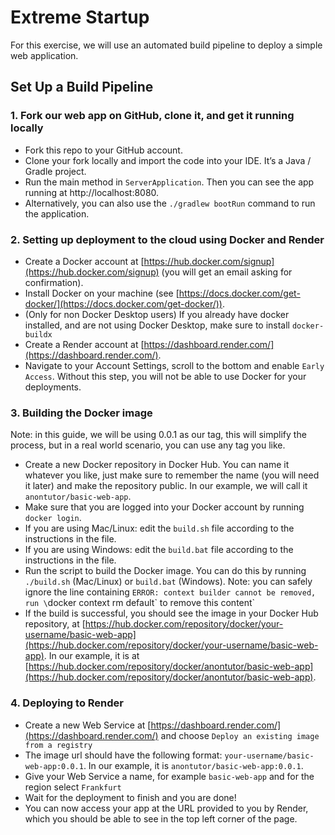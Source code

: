 # Extreme Startup
For this exercise, we will use an automated build pipeline to deploy a simple web application. 

## Set Up a Build Pipeline

### 1. Fork our web app on GitHub, clone it, and get it running locally

- Fork this repo to your GitHub account.
- Clone your fork locally and import the code into your IDE. 
It’s a Java / Gradle project.
- Run the main method in `ServerApplication`. Then you can see the app running at http://localhost:8080.
- Alternatively, you can also use the `./gradlew bootRun` command to run the application.

### 2. Setting up deployment to the cloud using Docker and Render
- Create a Docker account at [https://hub.docker.com/signup](https://hub.docker.com/signup) (you will get an email asking for confirmation).
- Install Docker on your machine (see [https://docs.docker.com/get-docker/](https://docs.docker.com/get-docker/)).
- (Only for non Docker Desktop users) If you already have docker installed, and are not using Docker Desktop, make sure to install `docker-buildx`
- Create a Render account at [https://dashboard.render.com/](https://dashboard.render.com/).
- Navigate to your Account Settings, scroll to the bottom and enable `Early Access`. Without this step, you will not be able to use Docker for your deployments.

### 3. Building the Docker image

Note: in this guide, we will be using 0.0.1 as our tag, this will simplify the process, but in a real world scenario, you can use any tag you like.
- Create a new Docker repository in Docker Hub. You can name it whatever you like, just make sure to remember the name (you will need it later) and make the repository public. In our example, we will call it `anontutor/basic-web-app`.
- Make sure that you are logged into your Docker account by running `docker login`.
- If you are using Mac/Linux: edit the `build.sh` file according to the instructions in the file.
- If you are using Windows: edit the `build.bat` file according to the instructions in the file.
- Run the script to build the Docker image. You can do this by running `./build.sh` (Mac/Linux) or `build.bat` (Windows).
Note: you can safely ignore the line containing `ERROR: context builder cannot be removed, run \`docker context rm default\` to remove this content`
- If the build is successful, you should see the image in your Docker Hub repository, at [https://hub.docker.com/repository/docker/your-username/basic-web-app](https://hub.docker.com/repository/docker/your-username/basic-web-app). In our example, it is at [https://hub.docker.com/repository/docker/anontutor/basic-web-app](https://hub.docker.com/repository/docker/anontutor/basic-web-app).

### 4. Deploying to Render
- Create a new Web Service at [https://dashboard.render.com/](https://dashboard.render.com/) and choose `Deploy an existing image from a registry`
- The image url should have the following format: `your-username/basic-web-app:0.0.1`. In our example, it is `anontutor/basic-web-app:0.0.1`.
- Give your Web Service a name, for example `basic-web-app` and for the region select `Frankfurt`
- Wait for the deployment to finish and you are done!
- You can now access your app at the URL provided to you by Render, which you should be able to see in the top left corner of the page.
